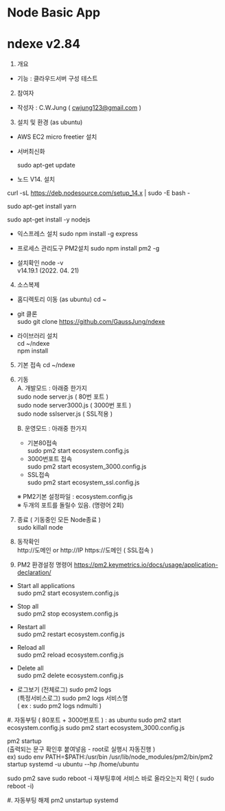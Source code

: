﻿# Node Basic App
# ndexe v2.84

1. 개요 
- 기능 :  클라우드서버 구성 테스트  

2. 참여자  
- 작성자 : C.W.Jung ( cwjung123@gmail.com )

3. 설치 및 환경 (as ubuntu) 

- AWS EC2 micro freetier 설치   

- 서버최신화   

  sudo apt-get update

- 노드 V14. 설치

curl -sL https://deb.nodesource.com/setup_14.x | sudo -E bash -  

sudo apt-get install yarn  

sudo apt-get install -y nodejs  

- 익스프레스 설치
sudo npm install -g express
 
- 프로세스 관리도구 PM2설치 
sudo npm install pm2 -g
 
- 설치확인
 node -v    
v14.19.1 (2022. 04. 21)  

 
4. 소스복제 
- 홈디렉토리 이동 (as ubuntu)
cd ~
- git 클론   
  sudo git clone https://github.com/GaussJung/ndexe 

- 라이브러리 설치     
cd ~/ndexe    
npm install      
 
5. 기본 접속 
  cd ~/ndexe

6. 기동      
    A. 개발모드  : 아래중 한가지    
      sudo node server.js ( 80번 포트 )   
      sudo node server3000.js ( 3000번 포트 )   
      sudo node sslserver.js  ( SSL적용 )   

    B. 운영모드  : 아래중 한가지 
    - 기본80접속  
      sudo pm2 start ecosystem.config.js   
    - 3000번포트 접속     
      sudo pm2 start ecosystem_3000.config.js   
    - SSL접속     
      sudo pm2 start ecosystem_ssl.config.js   

    ※ PM2기본 설정파일 :  ecosystem.config.js   
    ※ 두개의 포트를 돌릴수 있음. (명령어 2회)

7. 종료 ( 기동중인 모든 Node종료 )         
  sudo killall node     

8. 동작확인   
http://도메인  or http://IP 
https://도메인 ( SSL접속 )

9. PM2 환경설정 명령어 
https://pm2.keymetrics.io/docs/usage/application-declaration/

- Start all applications  
sudo pm2 start ecosystem.config.js  

- Stop all  
sudo pm2 stop ecosystem.config.js

- Restart all   
sudo pm2 restart ecosystem.config.js

- Reload all  
sudo pm2 reload ecosystem.config.js

- Delete all  
sudo pm2 delete ecosystem.config.js 

- 로그보기
(전체로그) sudo pm2 logs    
(특정서비스로그) sudo pm2 logs 서비스명     
( ex : sudo pm2 logs ndmulti )    

#. 자동부팅 ( 80포트 + 3000번포트 )
: as ubuntu 
sudo pm2 start ecosystem.config.js
sudo pm2 start ecosystem_3000.config.js 

pm2 startup     
(출력되는 문구 확인후 붙여넣음 - root로 실행시 자동진행 )   
ex)  sudo env PATH=$PATH:/usr/bin /usr/lib/node_modules/pm2/bin/pm2 startup systemd -u ubuntu --hp /home/ubuntu

sudo pm2 save
sudo reboot -i 
재부팅후에 서비스 바로 올라오는지 확인  ( sudo reboot -i)

#. 자동부팅 해제 
pm2 unstartup systemd
 